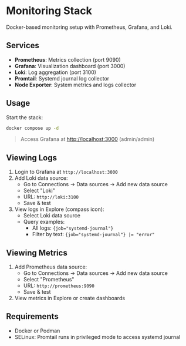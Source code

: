 # Monitoring Stack

Docker-based monitoring setup with Prometheus, Grafana, and Loki.

## Services

- **Prometheus**: Metrics collection (port 9090)
- **Grafana**: Visualization dashboard (port 3000)
- **Loki**: Log aggregation (port 3100)
- **Promtail**: Systemd journal log collector
- **Node Exporter**: System metrics and logs collector

## Usage

Start the stack:
```bash
docker compose up -d
```
> Access Grafana at [http://localhost:3000](http://localhost:3000) (admin/admin)

## Viewing Logs

1. Login to Grafana at `http://localhost:3000`
2. Add Loki data source:
   - Go to Connections → Data sources → Add new data source
   - Select "Loki"
   - URL: `http://loki:3100`
   - Save & test
3. View logs in Explore (compass icon):
   - Select Loki data source
   - Query examples:
     - All logs: `{job="systemd-journal"}`
     - Filter by text: `{job="systemd-journal"} |= "error"`

## Viewing Metrics

1. Add Prometheus data source:
   - Go to Connections → Data sources → Add new data source
   - Select "Prometheus"
   - URL: `http://prometheus:9090`
   - Save & test
2. View metrics in Explore or create dashboards

## Requirements

- Docker or Podman
- SELinux: Promtail runs in privileged mode to access systemd journal
